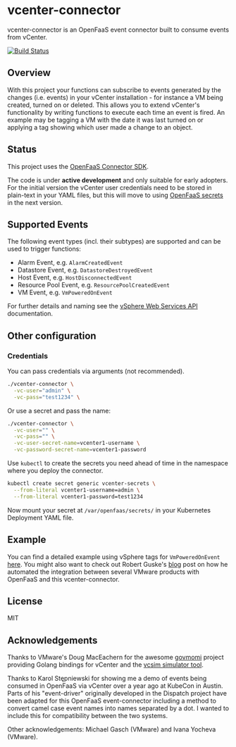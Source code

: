 # vcenter-connector

vcenter-connector is an OpenFaaS event connector built to consume events from vCenter.

[![Build Status](https://travis-ci.org/openfaas-incubator/vcenter-connector.svg?branch=master)](https://travis-ci.org/openfaas-incubator/vcenter-connector)

## Overview

With this project your functions can subscribe to events generated by the changes (i.e. events) in your vCenter installation - for instance a VM being created, turned on or deleted. This allows you to extend vCenter's functionality by writing functions to execute each time an event is fired. An example may be tagging a VM with the date it was last turned on or applying a tag showing which user made a change to an object. 

## Status

This project uses the [OpenFaaS Connector SDK](https://github.com/openfaas-incubator/connector-sdk).

The code is under **active development** and only suitable for early adopters. For the initial version the vCenter user credentials need to be stored in plain-text in your YAML files, but this will move to using [OpenFaaS secrets](https://docs.openfaas.com/reference/secrets/) in the next version.

## Supported Events

The following event types (incl. their subtypes) are supported and can be used to trigger functions:

- Alarm Event, e.g. `AlarmCreatedEvent`
- Datastore Event, e.g. `DatastoreDestroyedEvent`
- Host Event, e.g. `HostDisconnectedEvent`
- Resource Pool Event, e.g. `ResourcePoolCreatedEvent`
- VM Event, e.g. `VmPoweredOnEvent`

For further details and naming see the [vSphere Web Services API](https://code.vmware.com/apis/358/vsphere#/doc/vim.event.Event.html) documentation.

## Other configuration

### Credentials

You can pass credentials via arguments (not recommended).

```sh
./vcenter-connector \
  -vc-user="admin" \
  -vc-pass="test1234" \
```

Or use a secret and pass the name:

```sh
./vcenter-connector \
  -vc-user="" \
  -vc-pass="" \
  -vc-user-secret-name=vcenter1-username \
  -vc-password-secret-name=vcenter1-password
```

Use `kubectl` to create the secrets you need ahead of time in the namespace where you deploy the connector.

```sh
kubectl create secret generic vcenter-secrets \
  --from-literal vcenter1-username=admin \
  --from-literal vcenter1-password=test1234
```

Now mount your secret at `/var/openfaas/secrets/` in your Kubernetes Deployment YAML file.

## Example

You can find a detailed example using vSphere tags for `VmPoweredOnEvent` [here](docs/example.md). You might also want to check out Robert Guske's [blog](https://rguske.github.io/post/event-driven-interactions-with-vsphere-using-functions-as-a-service/) post on how he automated the integration between several VMware products with OpenFaaS and this vcenter-connector.

## License

MIT

## Acknowledgements

Thanks to VMware's Doug MacEachern for the awesome [govmomi](https://github.com/vmware/govmomi) project providing Golang bindings for vCenter and the [vcsim simulator tool](https://github.com/vmware/govmomi/blob/master/vcsim/README.md).

Thanks to Karol Stępniewski for showing me a demo of events being consumed in OpenFaaS via vCenter over a year ago at KubeCon in Austin. Parts of his "event-driver" originally developed in the Dispatch project have been adapted for this OpenFaaS event-connector including a method to convert camel case event names into names separated by a dot. I wanted to include this for compatibility between the two systems.

Other acknowledgements: Michael Gasch (VMware) and Ivana Yocheva (VMware).
